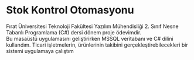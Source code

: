 # Stok Kontrol Otomasyonu

Fırat Üniversitesi Teknoloji Fakültesi Yazılım Mühendisliği 2. Sınıf Nesne Tabanlı Programlama (C#) dersi dönem proje ödevimdir.<br>
Bu masaüstü uygulamasını geliştirirken MSSQL veritabanı ve C# dilini kullandım. Ticari işletmelerin, ürünlerinin takibini gerçekleştirebilecekleri bir sistemi uygulamaya çalıştım  
